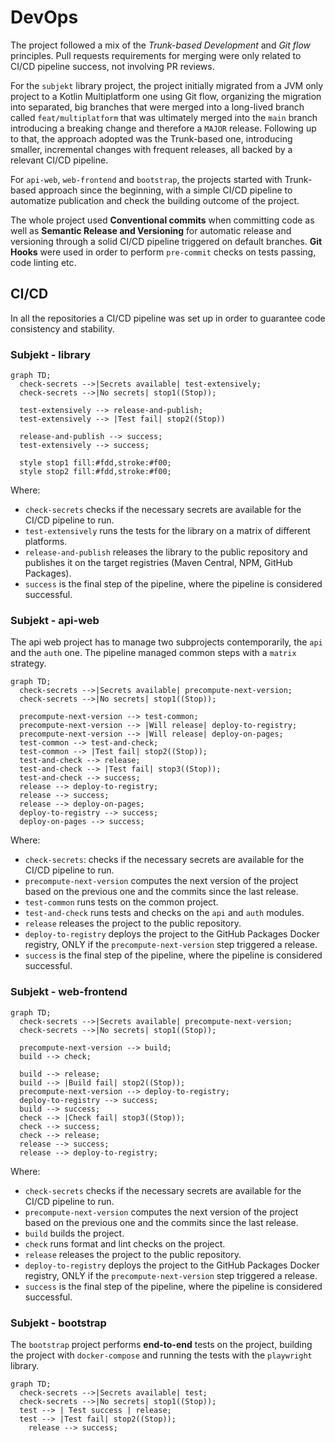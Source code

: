 # DevOps

The project followed a mix of the *Trunk-based Development* and *Git flow* principles. Pull requests requirements for
merging were only related to CI/CD pipeline success, not involving PR reviews.

For the `subjekt` library project, the project initially migrated from a JVM only project to a Kotlin Multiplatform
one using Git flow, organizing the migration into separated, big branches that were merged into a long-lived branch
called `feat/multiplatform` that was ultimately merged into the `main` branch introducing a breaking change and
therefore a `MAJOR` release. Following up to that, the approach adopted was the Trunk-based one, introducing smaller,
incremental changes with frequent releases, all backed by a relevant CI/CD pipeline.

For `api-web`, `web-frontend` and `bootstrap`, the projects started with Trunk-based approach since the beginning, with a
simple CI/CD pipeline to automatize publication and check the building outcome of the project. 

The whole project used **Conventional commits** when committing code as well as **Semantic Release and Versioning** for
automatic release and versioning through a solid CI/CD pipeline triggered on default branches. **Git Hooks** were used
in order to perform `pre-commit` checks on tests passing, code linting etc.

## CI/CD

In all the repositories a CI/CD pipeline was set up in order to guarantee code consistency and stability. 

### Subjekt - library

```mermaid
graph TD;
  check-secrets -->|Secrets available| test-extensively;
  check-secrets -->|No secrets| stop1((Stop));
  
  test-extensively --> release-and-publish;
  test-extensively --> |Test fail| stop2((Stop))
  
  release-and-publish --> success;
  test-extensively --> success;
  
  style stop1 fill:#fdd,stroke:#f00;
  style stop2 fill:#fdd,stroke:#f00;
```

Where: 
- `check-secrets` checks if the necessary secrets are available for the CI/CD pipeline to run.
- `test-extensively` runs the tests for the library on a matrix of different platforms.
- `release-and-publish` releases the library to the public repository and publishes it on the target registries (Maven 
Central, NPM, GitHub Packages).
- `success` is the final step of the pipeline, where the pipeline is considered successful.

### Subjekt - api-web

The api web project has to manage two subprojects contemporarily, the `api` and the `auth` one. The pipeline managed 
common steps with a `matrix` strategy.

```mermaid
graph TD;
  check-secrets -->|Secrets available| precompute-next-version;
  check-secrets -->|No secrets| stop1((Stop));

  precompute-next-version --> test-common;
  precompute-next-version --> |Will release| deploy-to-registry;
  precompute-next-version --> |Will release| deploy-on-pages;
  test-common --> test-and-check;
  test-common --> |Test fail| stop2((Stop));
  test-and-check --> release;
  test-and-check --> |Test fail| stop3((Stop));  
  test-and-check --> success;
  release --> deploy-to-registry;
  release --> success;
  release --> deploy-on-pages;
  deploy-to-registry --> success;
  deploy-on-pages --> success;
```
Where:
- `check-secrets`: checks if the necessary secrets are available for the CI/CD pipeline to run.
- `precompute-next-version` computes the next version of the project based on the previous one and the commits since 
the last release.
- `test-common` runs tests on the common project.
- `test-and-check` runs tests and checks on the `api` and `auth` modules.
- `release` releases the project to the public repository.
- `deploy-to-registry` deploys the project to the GitHub Packages Docker registry, ONLY if the `precompute-next-version`
  step triggered a release.
- `success` is the final step of the pipeline, where the pipeline is considered successful.

### Subjekt - web-frontend

```mermaid
graph TD;
  check-secrets -->|Secrets available| precompute-next-version;
  check-secrets -->|No secrets| stop1((Stop));
  
  precompute-next-version --> build;
  build --> check;
  
  build --> release;
  build --> |Build fail| stop2((Stop));
  precompute-next-version --> deploy-to-registry;
  deploy-to-registry --> success;
  build --> success;
  check --> |Check fail| stop3((Stop));
  check --> success;
  check --> release;
  release --> success;
  release --> deploy-to-registry;
```

Where:
- `check-secrets` checks if the necessary secrets are available for the CI/CD pipeline to run.
- `precompute-next-version` computes the next version of the project based on the previous one and the commits since the
last release.
- `build` builds the project.
- `check` runs format and lint checks on the project.
- `release` releases the project to the public repository.
- `deploy-to-registry` deploys the project to the GitHub Packages Docker registry, ONLY if the `precompute-next-version`
step triggered a release.
- `success` is the final step of the pipeline, where the pipeline is considered successful.

### Subjekt - bootstrap

The `bootstrap` project performs **end-to-end** tests on the project, building the project with `docker-compose` and 
running the tests with the `playwright` library.

```mermaid
graph TD;
  check-secrets -->|Secrets available| test;
  check-secrets -->|No secrets| stop1((Stop));
  test --> | Test success | release;
  test --> |Test fail| stop2((Stop));
    release --> success;
```

